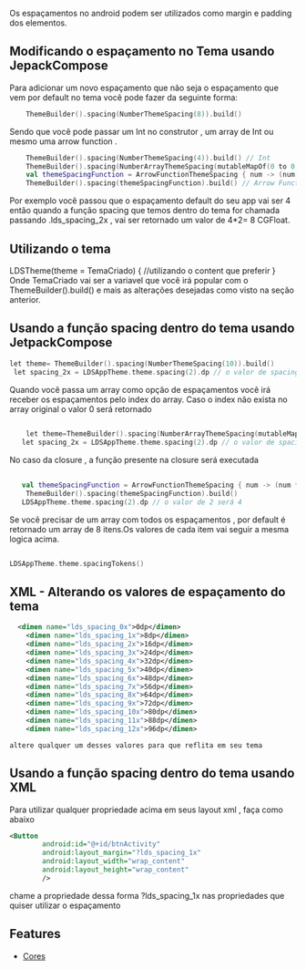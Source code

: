 Os espaçamentos no android podem ser utilizados como margin e padding dos elementos.


## Modificando o espaçamento no Tema usando JepackCompose

Para adicionar um novo espaçamento que não seja o espaçamento que vem por default no tema você pode fazer da seguinte forma:
```kotlin
    ThemeBuilder().spacing(NumberThemeSpacing(8)).build()
``` 
Sendo que você pode passar um Int no construtor , um array de Int ou mesmo uma arrow function .
```kotlin
    ThemeBuilder().spacing(NumberThemeSpacing(4)).build() // Int
    ThemeBuilder().spacing(NumberArrayThemeSpacing(mutableMapOf(0 to 0,1 to 12, 2 to 14))).build() // Array de inteiros
    val themeSpacingFunction = ArrowFunctionThemeSpacing { num -> (num * 2) }
    ThemeBuilder().spacing(themeSpacingFunction).build() // Arrow Function
``` 

Por exemplo você passou que o espaçamento default do seu app vai ser 4 então quando a função spacing que temos dentro do tema for chamada passando .lds_spacing_2x , vai ser retornado um valor de 4*2= 8 CGFloat.
## Utilizando o tema
LDSTheme(theme = TemaCriado) {
    //utilizando o content que preferir
}
Onde TemaCriado vai ser a variavel que você irá popular com o ThemeBuilder().build() e mais as alterações desejadas como visto na seção anterior.
## Usando a função spacing dentro do tema usando JetpackCompose
```kotlin
let theme= ThemeBuilder().spacing(NumberThemeSpacing(10)).build()
 let spacing_2x = LDSAppTheme.theme.spacing(2).dp // o valor de spacing_2x será 20
```
Quando você passa um array como opção de espaçamentos você irá receber os espaçamentos pelo index do array. Caso o index não exista no array original o valor 0 será retornado
```kotlin
   
    let theme=ThemeBuilder().spacing(NumberArrayThemeSpacing(mutableMapOf(0 to 0,1 to 12, 2 to 14))).build() // Array de inteiros
   let spacing_2x = LDSAppTheme.theme.spacing(2).dp // o valor de spacing_2x será 14
``` 
No caso da closure , a função presente na closure será executada
```kotlin
   
   val themeSpacingFunction = ArrowFunctionThemeSpacing { num -> (num * 2) }
    ThemeBuilder().spacing(themeSpacingFunction).build()
   LDSAppTheme.theme.spacing(2).dp // o valor de 2 será 4
``` 

Se você precisar de um array com todos os espaçamentos , por default é retornado um array de 8 itens.Os valores de cada item vai seguir a mesma logica acima.
```kotlin

LDSAppTheme.theme.spacingTokens()
```
## XML - Alterando os valores de espaçamento do tema
```xml
  <dimen name="lds_spacing_0x">0dp</dimen>
    <dimen name="lds_spacing_1x">8dp</dimen>
    <dimen name="lds_spacing_2x">16dp</dimen>
    <dimen name="lds_spacing_3x">24dp</dimen>
    <dimen name="lds_spacing_4x">32dp</dimen>
    <dimen name="lds_spacing_5x">40dp</dimen>
    <dimen name="lds_spacing_6x">48dp</dimen>
    <dimen name="lds_spacing_7x">56dp</dimen>
    <dimen name="lds_spacing_8x">64dp</dimen>
    <dimen name="lds_spacing_9x">72dp</dimen>
    <dimen name="lds_spacing_10x">80dp</dimen>
    <dimen name="lds_spacing_11x">88dp</dimen>
    <dimen name="lds_spacing_12x">96dp</dimen>
```
    altere qualquer um desses valores para que reflita em seu tema

## Usando a função spacing dentro do tema usando XML
 Para utilizar qualquer propriedade acima em seus layout xml , faça como abaixo 
```xml
<Button
        android:id="@+id/btnActivity"
        android:layout_margin="?lds_spacing_1x"
        android:layout_width="wrap_content"
        android:layout_height="wrap_content"
        />

```
chame a propriedade dessa forma ?lds_spacing_1x nas propriedades que quiser utilizar o espaçamento
## Features

* [Cores](color.md)
